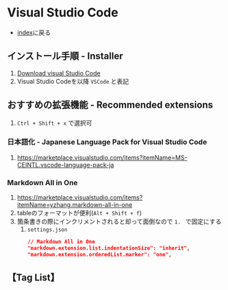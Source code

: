 # Visual Studio Code
- [index](/)に戻る

## インストール手順 - Installer
1. [Download visual Studio Code](https://code.visualstudio.com/download)
1. Visual Studio Codeを以降 `VSCode` と表記

## おすすめの拡張機能 - Recommended extensions
1. `Ctrl + Shift + x` で選択可

### 日本語化 - Japanese Language Pack for Visual Studio Code
1. <https://marketplace.visualstudio.com/items?itemName=MS-CEINTL.vscode-language-pack-ja>

### Markdown All in One
1. <https://marketplace.visualstudio.com/items?itemName=yzhang.markdown-all-in-one>
1. tableのフォーマットが便利(`Alt + Shift + f`)
1. 箇条書きの際にインクリメントされると却って面倒なので `1. ` で固定にする
    1. `settings.json`
        ``` json
        // Markdown All in One
        "markdown.extension.list.indentationSize": "inherit",
        "markdown.extension.orderedList.marker": "one",
        ```

## 【Tag List】
<TagList />
